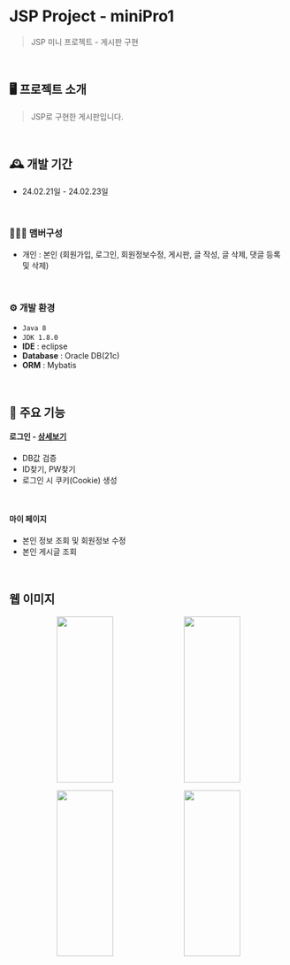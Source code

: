 # JSP Project - miniPro1
> JSP 미니 프로젝트 - 게시판 구현

<br/>

## 🖥️ 프로젝트 소개
> JSP로 구현한 게시판입니다.

<br>

## 🕰️ 개발 기간
* 24.02.21일 - 24.02.23일
<br>

### 🧑‍🤝‍🧑 맴버구성
 - 개인 : 본인 (회원가입, 로그인, 회원정보수정, 게시판, 글 작성, 글 삭제, 댓글 등록 및 삭제)
<br>

### ⚙️ 개발 환경
- `Java 8`
- `JDK 1.8.0`
- **IDE** : eclipse
- **Database** : Oracle DB(21c)
- **ORM** : Mybatis
<br>

## 📌 주요 기능
#### 로그인 - <a href="https://github.com/" >상세보기</a>
- DB값 검증
- ID찾기, PW찾기
- 로그인 시 쿠키(Cookie) 생성
<br>

#### 마이 페이지 
- 본인 정보 조회 및 회원정보 수정
- 본인 게시글 조회
<br>

## 웹 이미지
<p align="center">
 <img src="https://github.com/user-attachments/assets/0ed48305-9732-47de-9054-d9992e1fc758" align="center" width="45%" height="300px">
 <img src="https://github.com/user-attachments/assets/8fef8c6e-8c9a-4dc5-94ae-e8d7b5010544" align="center" width="45%" height="300px">
</p>
<p align="center">
 <img src="https://github.com/user-attachments/assets/a82c441e-4e94-4cb1-a551-b61e8616e12f" width="45%" height="300px">
 <img src="https://github.com/user-attachments/assets/299ca17a-964f-49e2-b86b-9310de1eaaa7" width="45%" height="300px">
</p>
